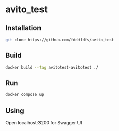 ﻿# avito_test

## Installation
```sh
git clone https://github.com/fdddfdfs/avito_test
```
## Build
```sh
docker build --tag avitotest-avitotest ./ 
```

## Run
```sh
docker compose up
```

## Using
Open localhost:3200 for Swagger UI
